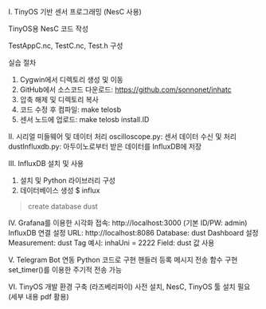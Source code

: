 I. TinyOS 기반 센서 프로그래밍 (NesC 사용)

TinyOS용 NesC 코드 작성

TestAppC.nc, TestC.nc, Test.h 구성

실습 절차
1. Cygwin에서 디렉토리 생성 및 이동
2. GitHub에서 소스코드 다운로드: https://github.com/sonnonet/inhatc
3. 압축 해제 및 디렉토리 복사
4. 코드 수정 후 컴파일: make telosb
5. 센서 노드에 업로드: make telosb install.ID

II. 시리얼 미들웨어 및 데이터 처리
oscilloscope.py: 센서 데이터 수신 및 처리
dustInfluxdb.py: 아두이노로부터 받은 데이터를 InfluxDB에 저장

III. InfluxDB 설치 및 사용
1. 설치 및 Python 라이브러리 구성
2. 데이터베이스 생성
$ influx
> create database dust


IV. Grafana를 이용한 시각화
접속: http://localhost:3000 (기본 ID/PW: admin)
InfluxDB 연결 설정
URL: http://localhost:8086
Database: dust
Dashboard 설정
Measurement: dust
Tag 예시: inhaUni = 2222
Field: dust 값 사용

V. Telegram Bot 연동
Python 코드로 구현
핸들러 등록
메시지 전송 함수 구현
set_timer()를 이용한 주기적 전송 가능

VI. TinyOS 개발 환경 구축 (라즈베리파이)
사전 설치, NesC, TinyOS 툴 설치 필요 (세부 내용 pdf 활용)

